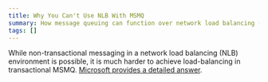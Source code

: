 ```yaml
---
title: Why You Can't Use NLB With MSMQ
summary: How message queuing can function over network load balancing (NLB) in transactional MSMQ.
tags: []
---
```



While non-transactional messaging in a network load balancing (NLB) environment is possible, it is much harder to achieve load-balancing in transactional MSMQ. [Microsoft provides a detailed answer](http://support.microsoft.com/kb/899611/en-us).


